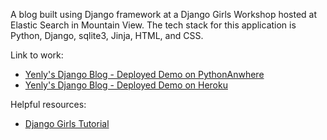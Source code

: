 A blog built using Django framework at a Django Girls Workshop hosted at Elastic Search in Mountain View. The tech stack for this application is Python, Django, sqlite3, Jinja, HTML, and CSS.

 Link to work:
 * [Yenly's Django Blog - Deployed Demo on PythonAnwhere](http://yencodes.pythonanywhere.com/)
 * [Yenly's Django Blog - Deployed Demo on Heroku](https://hipgibberish.herokuapp.com/)

 Helpful resources:
 * [Django Girls Tutorial](https://tutorial.djangogirls.org/en/)
